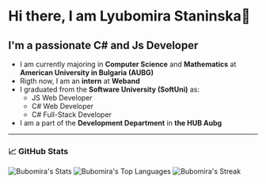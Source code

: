 # Hi there, I am Lyubomira Staninska👋

## I'm a passionate C# and Js Developer

- I am currently majoring in **Computer Science** and **Mathematics** at **American University in Bulgaria (AUBG)**
- Rigth now, I am an **intern** at **Weband**
- I graduated from the **Software University (SoftUni)** as:
     - JS Web Developer
     - C# Web Developer
     - C# Full-Stack Developer
- I am a part of the **Development Department** in **the HUB Aubg**
  
***

### 📈 GitHub Stats

![Bubomira's Stats](https://github-readme-stats.vercel.app/api?username=Bubomira&theme=vue-dark&show_icons=true&hide_border=true&count_private=true)
![Bubomira's Top Languages](https://github-readme-stats.vercel.app/api/top-langs/?username=Bubomira&theme=vue-dark&show_icons=true&hide_border=true&layout=compact)
![Bubomira's Streak](https://github-readme-streak-stats.herokuapp.com/?user=Bubomira&theme=vue-dark&hide_border=true)

<!--
**Bubomira/Bubomira** is a ✨ _special_ ✨ repository because its `README.md` (this file) appears on your GitHub profile.

Here are some ideas to get you started:

- 🔭 I’m currently working on ...
- 🌱 I’m currently learning ...
- 👯 I’m looking to collaborate on ...
- 🤔 I’m looking for help with ...
- 💬 Ask me about ...
- 📫 How to reach me: ...
- 😄 Pronouns: ...
- ⚡ Fun fact: ...
-->
